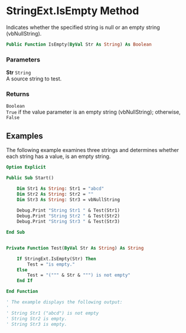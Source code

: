 # StringExt.IsEmpty Method

Indicates whether the specified string is null or an empty string (vbNullString).

```vb
Public Function IsEmpty(ByVal Str As String) As Boolean
```

### Parameters

**Str** `String` <br>
A source string to test.

### Returns

`Boolean` <br>
`True` if the value parameter is an empty string (vbNullString); otherwise, `False`

## Examples

The following example examines three strings and determines whether each string has a value, is an empty string.

```vb
Option Explicit

Public Sub Start()

    Dim Str1 As String: Str1 = "abcd"
    Dim Str2 As String: Str2 = ""
    Dim Str3 As String: Str3 = vbNullString
    
    Debug.Print "String Str1 " & Test(Str1)
    Debug.Print "String Str2 " & Test(Str2)
    Debug.Print "String Str3 " & Test(Str3)

End Sub


Private Function Test(ByVal Str As String) As String

    If StringExt.IsEmpty(Str) Then
        Test = "is empty."
    Else
        Test = "(""" & Str & """) is not empty"
    End If

End Function

' The example displays the following output:
'
' String Str1 ("abcd") is not empty
' String Str2 is empty.
' String Str3 is empty.


```

